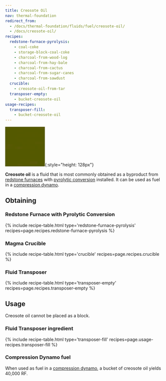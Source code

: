 ```yaml
---
title: Creosote Oil
nav: thermal-foundation
redirect_from:
  - /docs/thermal-foundation/fluids/fuel/creosote-oil/
  - /docs/creosote-oil/
recipes:
  redstone-furnace-pyrolysis:
    - coal-coke
    - storage-block-coal-coke
    - charcoal-from-wood-log
    - charcoal-from-hay-bale
    - charcoal-from-cactus
    - charcoal-from-sugar-canes
    - charcoal-from-sawdust
  crucible:
    - creosote-oil-from-tar
  transposer-empty:
    - bucket-creosote-oil
usage-recipes:
  transposer-fill:
    - bucket-creosote-oil
---
```


![Creosote oil](/assets/images/thermal-foundation/creosote-oil.gif){:style="height: 128px"}


**Creosote oil** is a fluid that is most commonly obtained as a byproduct from
[redstone furnaces](/docs/redstone-furnace/) with [pyrolytic
conversion](/docs/augment-pyrolytic-conversion/) installed. It can be used as
fuel in a [compression dynamo](/docs/compression-dynamo/).


Obtaining
---------

### Redstone Furnace with Pyrolytic Conversion
{% include recipe-table.html type='redstone-furnace-pyrolysis' recipes=page.recipes.redstone-furnace-pyrolysis %}

### Magma Crucible
{% include recipe-table.html type='crucible' recipes=page.recipes.crucible %}

### Fluid Transposer
{% include recipe-table.html type='transposer-empty' recipes=page.recipes.transposer-empty %}


Usage
-----

Creosote oil cannot be placed as a block.

### Fluid Transposer ingredient
{% include recipe-table.html type='transposer-fill' recipes=page.usage-recipes.transposer-fill %}

### Compression Dynamo fuel
When used as fuel in a [compression dynamo](/docs/compression-dynamo/), a bucket
of creosote oil yields 40,000 RF.
